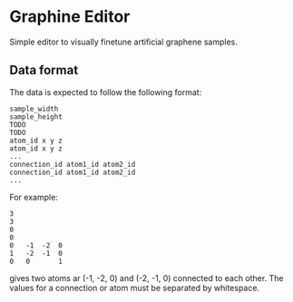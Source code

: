 # Graphine Editor
Simple editor to visually finetune artificial graphene samples.

## Data format
The data is expected to follow the following format:
```
sample_width
sample_height
TODO
TODO
atom_id x y z
atom_id x y z
...
connection_id atom1_id atom2_id
connection_id atom1_id atom2_id
...
```
For example:
```
3
3
0
0
0	-1	-2	0
1	-2	-1	0
0	0       1
```
gives two atoms ar (-1, -2, 0) and (-2, -1, 0) connected to each other.
The values for a connection or atom must be separated by whitespace.
